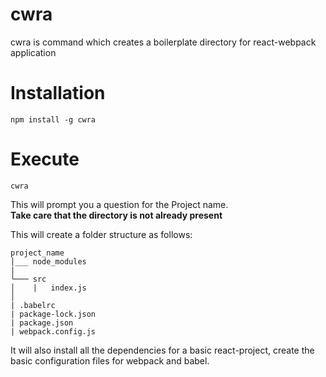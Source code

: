 # cwra
cwra is command which creates a boilerplate directory for react-webpack application


# Installation
```
npm install -g cwra
```

# Execute
```
cwra
```
This will prompt you a question for the Project name.<br>
**Take care that the directory is not already present**

This will create a folder structure as follows:<br>

```
project_name  
│___ node_modules
|
└─── src
│    |   index.js
│   
| .babelrc
| package-lock.json
| package.json
| webpack.config.js

```

It will also install all the dependencies for a basic react-project, create the basic configuration files for webpack and babel.
